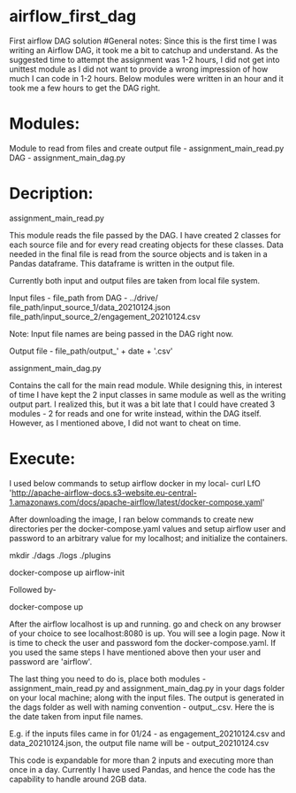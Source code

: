 # airflow_first_dag
First airflow DAG solution
#General notes:
Since this is the first time I was writing an Airflow DAG, it took me a bit to catchup and understand. As the suggested time to attempt the assignment was 1-2 hours, I did not get into unittest module as I did not want to provide a wrong impression of how much I can code in 1-2 hours. Below modules were written in an hour and it took me a few hours to get the DAG right.

# Modules:
Module to read from files and create output file - assignment_main_read.py
DAG - assignment_main_dag.py

# Decription:
assignment_main_read.py

This module reads the file passed by the DAG. I have created 2 classes for each source file and for every read creating objects for these classes. 
Data needed in the final file is read from the source objects and is taken in a Pandas dataframe.
This dataframe is written in the output file.

Currently both input and output files are taken from local file system.

Input files - 
file_path from DAG - ../drive/
file_path/input_source_1/data_20210124.json
file_path/input_source_2/engagement_20210124.csv

Note: Input file names are being passed in the DAG right now.

Output file - 
file_path/output_' + date + '.csv'

assignment_main_dag.py

Contains the call for the main read module. While designing this, in interest of time I have kept the 2 input classes in same module as well as the writing output part.
I realized this, but it was a bit late that I could have created 3 modules - 2 for reads and one for write instead, within the DAG itself. However, as I mentioned above, I did not want to cheat on time.

# Execute:
I used below commands to setup airflow docker in my local-
curl LfO 'http://apache-airflow-docs.s3-website.eu-central-1.amazonaws.com/docs/apache-airflow/latest/docker-compose.yaml'

After downloading the image, I ran below commands to create new directories per the docker-compose.yaml values and setup airflow user and password to an arbitrary value for my localhost; and initialize the containers.

  mkdir ./dags ./logs ./plugins

  docker-compose up airflow-init

Followed by-

  docker-compose up

After the airflow localhost is up and running. go and check on any browser of your choice to see localhost:8080 is up. You will see a login page. Now it is time to check the user and password fom the docker-compose.yaml. If you used the same steps I have mentioned above then your user and password are 'airflow'.

The last thing you need to do is, place both modules -assignment_main_read.py and assignment_main_dag.py in your dags folder on your local machine; along with the input files.
The output is generated in the dags folder as well with naming convention - output_<date>.csv. Here the <date> is the date taken from input file names.

E.g. if the inputs files came in for 01/24 - as engagement_20210124.csv and data_20210124.json, the output file name will be - output_20210124.csv

This code is expandable for more than 2 inputs and executing more than once in a day. Currently I have used Pandas, and hence the code has the capability to handle around 2GB data.
